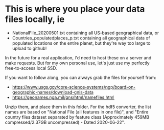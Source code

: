 # This is where you place your data files locally, ie 
  - NationalFile_20200501.txt containing all US-based geographical data, or
  - Countries_populatedplaces_p.txt containing all geographical data of populated locations on the entire planet, 
but they're way too large to upload to github!

In the future for a real application, I'd need to host these on a server and make requests.
But for my own personal use, let's just use my perfectly free-to-access local SSD.

If you want to follow along, you can always grab the files for yourself from:
  - https://www.usgs.gov/core-science-systems/ngp/board-on-geographic-names/download-gnis-data
  - https://geonames.nga.mil/gns/html/namefiles.html
 
 Unzip them, and place them in this folder.
 For the hdf5 converter, the list names are based on "National File (all features in one file)",
 and "Entire country files dataset separated by feature class (Approximately 459MB compressed/2.37GB uncompressed) - Dated 2020-06-22".
